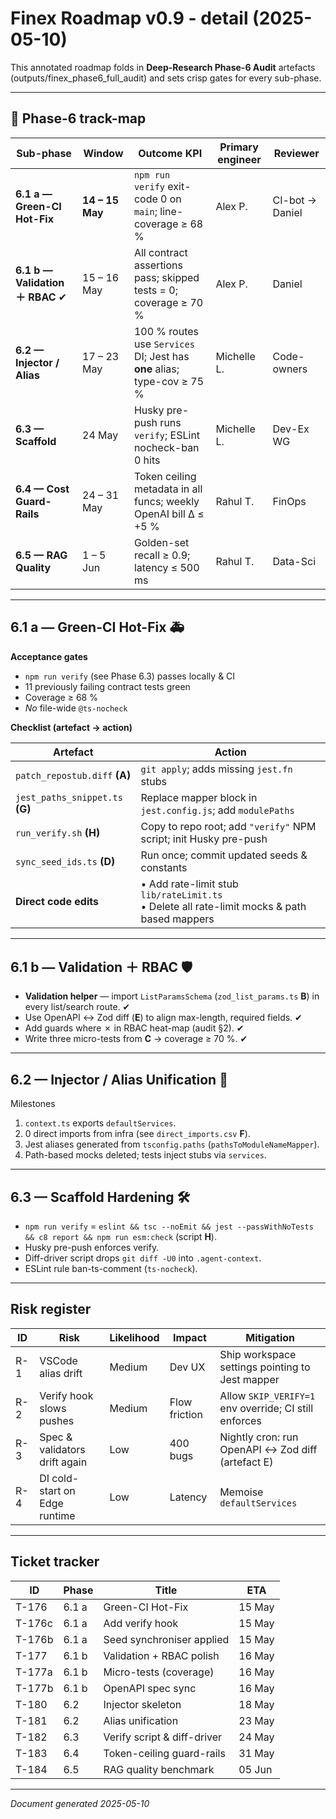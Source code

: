 # Finex Roadmap v0.9 - detail  (2025-05-10)

This annotated roadmap folds in **Deep-Research Phase-6 Audit** artefacts  
(outputs/finex_phase6_full_audit) and sets crisp gates for every sub-phase.

---

## 📍 Phase-6 track-map

| Sub-phase | Window | Outcome KPI | Primary engineer | Reviewer |
|-----------|--------|-------------|------------------|----------|
| **6.1 a — Green-CI Hot-Fix** | **14 – 15 May** | `npm run verify` exit-code 0 on `main`; line-coverage ≥ 68 % | Alex P. | CI-bot → Daniel |
| **6.1 b — Validation ＋ RBAC** ✔ | 15 – 16 May | All contract assertions pass; skipped tests = 0; coverage ≥ 70 % | Alex P. | Daniel |
| **6.2 — Injector / Alias** | 17 – 23 May | 100 % routes use `Services` DI; Jest has **one** alias; type-cov ≥ 75 % | Michelle L. | Code-owners |
| **6.3 — Scaffold** | 24 May | Husky pre-push runs `verify`; ESLint nocheck-ban 0 hits | Michelle L. | Dev-Ex WG |
| **6.4 — Cost Guard-Rails** | 24 – 31 May | Token ceiling metadata in all funcs; weekly OpenAI bill Δ ≤ +5 % | Rahul T. | FinOps |
| **6.5 — RAG Quality** | 1 – 5 Jun | Golden-set recall ≥ 0.9; latency ≤ 500 ms | Rahul T. | Data-Sci |

---

## 6.1 a — Green-CI Hot-Fix 🚑

**Acceptance gates**

* `npm run verify` (see Phase 6.3) passes locally & CI  
* 11 previously failing contract tests green  
* Coverage ≥ 68 %  
* *No* file-wide `@ts-nocheck`

**Checklist (artefact → action)**

| Artefact | Action |
|----------|--------|
| `patch_repostub.diff` **(A)** | `git apply`; adds missing `jest.fn` stubs |
| `jest_paths_snippet.ts` **(G)** | Replace mapper block in `jest.config.js`; add `modulePaths` |
| `run_verify.sh` **(H)** | Copy to repo root; add `"verify"` NPM script; init Husky pre-push |
| `sync_seed_ids.ts` **(D)** | Run once; commit updated seeds & constants |
| **Direct code edits** | • Add rate-limit stub `lib/rateLimit.ts`<br>• Delete all rate-limit mocks & path based mappers |

---

## 6.1 b — Validation ＋ RBAC 🛡️

* **Validation helper** — import `ListParamsSchema` (`zod_list_params.ts` **B**) in every list/search route. ✔  
* Use OpenAPI ↔ Zod diff (**E**) to align max-length, required fields. ✔  
* Add guards where ✗ in RBAC heat-map (audit §2). ✔  
* Write three micro-tests from **C** → coverage ≥ 70 %. ✔  

---

## 6.2 — Injector / Alias Unification 🧩

Milestones  

1. `context.ts` exports `defaultServices`.  
2. 0 direct imports from infra (see `direct_imports.csv` **F**).  
3. Jest aliases generated from `tsconfig.paths` (`pathsToModuleNameMapper`).  
4. Path-based mocks deleted; tests inject stubs via `services`.  

---

## 6.3 — Scaffold Hardening 🛠️

* `npm run verify` = `eslint && tsc --noEmit && jest --passWithNoTests && c8 report && npm run esm:check` (script **H**).  
* Husky pre-push enforces verify.  
* Diff-driver script drops `git diff -U0` into `.agent-context`.  
* ESLint rule ban-ts-comment (`ts-nocheck`).

---

## Risk register

| ID | Risk | Likelihood | Impact | Mitigation |
|----|------|-----------|--------|------------|
| R-1 | VSCode alias drift | Medium | Dev UX | Ship workspace settings pointing to Jest mapper |
| R-2 | Verify hook slows pushes | Medium | Flow friction | Allow `SKIP_VERIFY=1` env override; CI still enforces |
| R-3 | Spec & validators drift again | Low | 400 bugs | Nightly cron: run OpenAPI ↔ Zod diff (artefact E) |
| R-4 | DI cold-start on Edge runtime | Low | Latency | Memoise `defaultServices` |

---

## Ticket tracker

| ID | Phase | Title | ETA |
|----|-------|-------|-----|
| T-176  | 6.1 a | Green-CI Hot-Fix           | 15 May |
| T-176c | 6.1 a | Add verify hook            | 15 May |
| T-176b | 6.1 a | Seed synchroniser applied  | 15 May |
| T-177  | 6.1 b | Validation + RBAC polish   | 16 May |
| T-177a | 6.1 b | Micro-tests (coverage)     | 16 May |
| T-177b | 6.1 b | OpenAPI spec sync          | 16 May |
| T-180  | 6.2 | Injector skeleton           | 18 May |
| T-181  | 6.2 | Alias unification           | 23 May |
| T-182  | 6.3 | Verify script & diff-driver | 24 May |
| T-183  | 6.4 | Token-ceiling guard-rails   | 31 May |
| T-184  | 6.5 | RAG quality benchmark       | 05 Jun |

---

*Document generated 2025-05-10*
